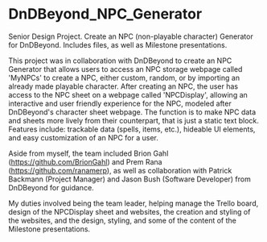 # DnDBeyond_NPC_Generator
Senior Design Project. Create an NPC (non-playable character) Generator for DnDBeyond. Includes files, as well as Milestone presentations.

This project was in collaboration with DnDBeyond to create an NPC Generator that allows users to access an NPC storage webpage called 'MyNPCs' to create a NPC, either custom, random, or by importing an already made playable character. After creating an NPC, the user has access to the NPC sheet on a webpage called 'NPCDisplay', allowing an interactive and user friendly experience for the NPC, modeled after DnDBeyond's character sheet webpage. The function is to make NPC data and sheets more lively from their counterpart, that is just a static text block. Features include: trackable data (spells, items, etc.), hideable UI elements, and easy customization of an NPC for a user. 

Aside from myself, the team included Brion Gahl (https://github.com/BrionGahl) and Prem Rana (https://github.com/ranamerp), as well as collaboration with Patrick Backmann (Project Manager) and Jason Bush (Software Developer) from DnDBeyond for guidance.

My duties involved being the team leader, helping manage the Trello board, design of the NPCDisplay sheet and websites, the creation and styling of the websites, and the design, styling, and some of the content of the Milestone presentations.
